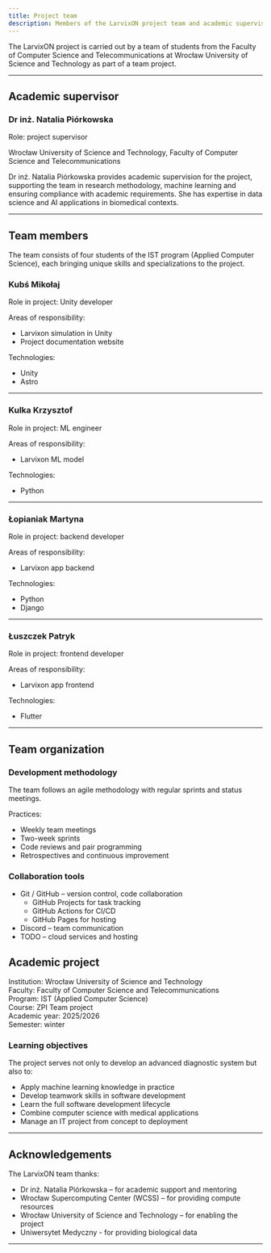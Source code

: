 ```yaml
---
title: Project team
description: Members of the LarvixON project team and academic supervisor
---
```


The LarvixON project is carried out by a team of students from the Faculty of Computer Science and Telecommunications at Wrocław University of Science and Technology as part of a team project.

---

## Academic supervisor

### Dr inż. Natalia Piórkowska

Role: project supervisor

Wrocław University of Science and Technology, Faculty of Computer Science and Telecommunications

Dr inż. Natalia Piórkowska provides academic supervision for the project, supporting the team in research methodology, machine learning and ensuring compliance with academic requirements. She has expertise in data science and AI applications in biomedical contexts.

---

## Team members

The team consists of four students of the IST program (Applied Computer Science), each bringing unique skills and specializations to the project.

### Kubś Mikołaj

Role in project: Unity developer

Areas of responsibility:

- Larvixon simulation in Unity
- Project documentation website

Technologies:

- Unity
- Astro

---

### Kulka Krzysztof

Role in project: ML engineer

Areas of responsibility:

- Larvixon ML model

Technologies:

- Python

---

### Łopianiak Martyna

Role in project: backend developer

Areas of responsibility:

- Larvixon app backend

Technologies:

- Python
- Django

---

### Łuszczek Patryk

Role in project: frontend developer

Areas of responsibility:

- Larvixon app frontend

Technologies:

- Flutter

---

## Team organization

### Development methodology

The team follows an agile methodology with regular sprints and status meetings.

Practices:

- Weekly team meetings
- Two-week sprints
- Code reviews and pair programming
- Retrospectives and continuous improvement

### Collaboration tools

- Git / GitHub – version control, code collaboration
  - GitHub Projects for task tracking
  - GitHub Actions for CI/CD
  - GitHub Pages for hosting
- Discord – team communication
- TODO – cloud services and hosting

## Academic project

Institution: Wrocław University of Science and Technology  
Faculty: Faculty of Computer Science and Telecommunications  
Program: IST (Applied Computer Science)  
Course: ZPI Team project  
Academic year: 2025/2026  
Semester: winter

### Learning objectives

The project serves not only to develop an advanced diagnostic system but also to:

- Apply machine learning knowledge in practice
- Develop teamwork skills in software development
- Learn the full software development lifecycle
- Combine computer science with medical applications
- Manage an IT project from concept to deployment

---

## Acknowledgements

The LarvixON team thanks:

- Dr inż. Natalia Piórkowska – for academic support and mentoring
- Wrocław Supercomputing Center (WCSS) – for providing compute resources
- Wrocław University of Science and Technology – for enabling the project
- Uniwersytet Medyczny - for providing biological data

---
